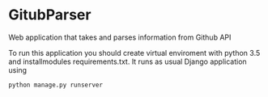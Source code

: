 # GitubParser
Web application that takes and parses information from Github API

To run this application you should create virtual enviroment with python 3.5 and installmodules requirements.txt. It runs as usual Django application using 

```
python manage.py runserver 
```

